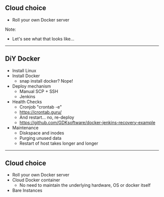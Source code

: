 ## Cloud choice

* Roll your own Docker server <!-- .element: class="fragment" -->

Note:
* Let's see what that looks like...

---

## DiY Docker

* Install Linux <!-- .element: class="fragment" -->
* Install Docker <!-- .element: class="fragment" -->
  - snap install docker? Nope! <!-- .element: class="fragment" -->
* Deploy mechanism <!-- .element: class="fragment" -->
  - Manual SCP + SSH <!-- .element: class="fragment" -->
  - Jenkins <!-- .element: class="fragment" -->
* Health Checks <!-- .element: class="fragment" -->
  - Cronjob "crontab -e" <!-- .element: class="fragment" -->
  - https://crontab.guru/ <!-- .element: class="fragment" -->
  - And restart... no, re-deploy <!-- .element: class="fragment" -->
  - https://github.com/GDKsoftware/docker-jenkins-recovery-example <!-- .element: class="fragment" -->
* Maintenance <!-- .element: class="fragment" -->
  - Diskspace and inodes <!-- .element: class="fragment" -->
  - Purging unused data <!-- .element: class="fragment" -->
  - Restart of host takes longer and longer <!-- .element: class="fragment" -->

---

## Cloud choice

* Roll your own Docker server
* Cloud Docker container <!-- .element: class="fragment" -->
  - No need to maintain the underlying hardware, OS or docker itself <!-- .element: class="fragment" -->
* Bare Instances <!-- .element: class="fragment" -->
